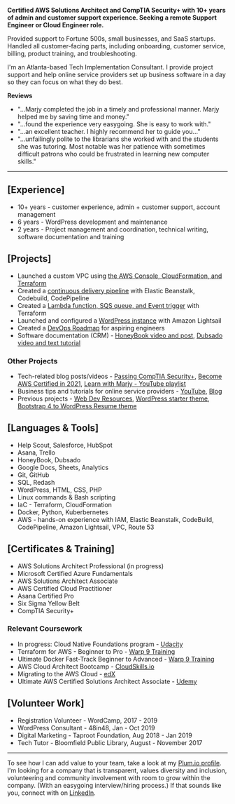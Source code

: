 **Certified AWS Solutions Architect and CompTIA Security+ with 10+ years of admin and customer support experience. Seeking a remote Support Engineer or Cloud Engineer role.** 

Provided support to Fortune 500s, small businesses, and SaaS startups. Handled all customer-facing parts, including onboarding, customer service, billing, product training, and troubleshooting.

I'm an Atlanta-based Tech Implementation Consultant. I provide project support and help online service providers set up business software in a day so they can focus on what they do best. 

**Reviews**
* "...Marjy completed the job in a timely and professional manner. Marjy helped me by saving time and money."
* "...found the experience very easygoing. She is easy to work with."
* "...an excellent teacher. I highly recommend her to guide you..."
* "...unfailingly polite to the librarians she worked with and the students she was tutoring. Most notable was her patience with sometimes difficult patrons who could be frustrated in learning new computer skills." 

---

## [Experience]

- 10+ years - customer experience, admin + customer support, account management 
- 6 years - WordPress development and maintenance
- 2 years - Project management and coordination, technical writing, software documentation and training

## [Projects]

- Launched a custom VPC using [the AWS Console, CloudFormation, and Terraform](https://github.com/mguery/aws-projects#project-build-a-vpc-with-cloudformation)
- Created a [continuous delivery pipeline](https://github.com/mguery/aws-elastic-beanstalk-express-js-sample) with Elastic Beanstalk, Codebuild, CodePipeline
- Created a [Lambda function, SQS queue, and Event trigger](https://github.com/mguery/terraform/tree/main/aws/dev-env) with Terraform
- Launched and configured a [WordPress instance](https://github.com/mguery/resume/blob/gh-pages/lightsail-wordpress.png) with Amazon Lightsail 
- Created a [DevOps Roadmap](https://mguery.github.io/devops-notes/) for aspiring engineers
- Software documentation (CRM) - [HoneyBook video and post](https://msguery.net/honeybook-workflows), [Dubsado video and text tutorial](https://msguery.net/dubsado-walkthrough)

### Other Projects

- Tech-related blog posts/videos - [Passing CompTIA Security+](https://msguery.net/passing-the-comptia-securityplus-exam), [Become AWS Certified in 2021](https://msguery.net/aws-certified), [Learn with Marjy - YouTube playlist](https://www.youtube.com/playlist?list=PLppGQhQtHyJYqflcAsLakbCGxla-64s1W)
- Business tips and tutorials for online service providers - [YouTube](https://www.youtube.com/channel/UCH45NDaOXaxnGw5RBBgYQOg/videos), [Blog](https://msguery.net/blog)
- Previous projects - [Web Dev Resources](https://mguery.github.io/web-dev), [WordPress starter theme](https://github.com/mguery/base-theme), [Bootstrap 4 to WordPress Resume theme](https://github.com/mguery/bs4-wp-resume)

## [Languages & Tools]

- Help Scout, Salesforce, HubSpot
- Asana, Trello
- HoneyBook, Dubsado
- Google Docs, Sheets, Analytics
- Git, GitHub
- SQL, Redash
- WordPress, HTML, CSS, PHP
- Linux commands & Bash scripting
- IaC - Terraform, CloudFormation
- Docker, Python, Kuberbernetes
- AWS - hands-on experience with IAM, Elastic Beanstalk, CodeBuild, CodePipeline, Amazon Lightsail, VPC, Route 53

## [Certificates & Training]

- AWS Solutions Architect Professional (in progress)
- Microsoft Certified Azure Fundamentals
- AWS Solutions Architect Associate
- AWS Certified Cloud Practitioner
- Asana Certified Pro
- Six Sigma Yellow Belt
- CompTIA Security+

### Relevant Coursework

- In progress: Cloud Native Foundations program - [Udacity](https://www.udacity.com/scholarships/suse-cloud-native-foundations-scholarship)
- Terraform for AWS - Beginner to Pro - [Warp 9 Training](https://warp-9.com/courses)
- Ultimate Docker Fast-Track Beginner to Advanced - [Warp 9 Training](https://warp-9.com/courses)
- AWS Cloud Architect Bootcamp - [CloudSkills.io](https://cloudskills.io/courses/aws-cloud-architect)
- Migrating to the AWS Cloud - [edX](https://www.edx.org/course/migrating-to-the-aws-cloud)
- Ultimate AWS Certified Solutions Architect Associate - [Udemy](https://www.udemy.com/course/aws-certified-solutions-architect-associate-saa-c02)

## [Volunteer Work]

- Registration Volunteer - WordCamp, 2017 - 2019
- WordPress Consultant - 48in48, Jan - Oct 2019
- Digital Marketing - Taproot Foundation, Aug 2018 - Jan 2019
- Tech Tutor - Bloomfield Public Library, August - November 2017

---

To see how I can add value to your team, take a look at my [Plum.io profile](https://secure.plum.io/p/hk14dNZ_esxZzpK9gEMvXg). I'm looking for a company that is transparent, values diversity and inclusion, volunteering and community involvement with room to grow within the company. (With an easygoing interview/hiring process.) If that sounds like you, connect with on [LinkedIn](https://www.linkedin.com/in/msguery).
